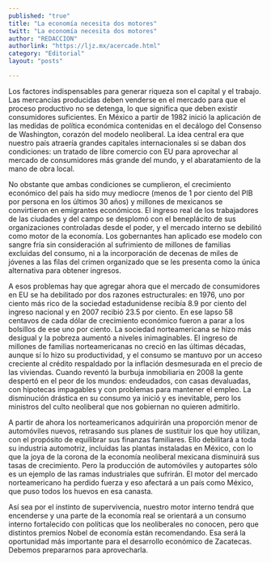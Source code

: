 ```yaml
---
published: "true"
title: "La economía necesita dos motores"
twitt: "La economía necesita dos motores"
author: "REDACCION"
authorlink: "https://ljz.mx/acercade.html"
category: "Editorial"
layout: "posts"

---
```



  Los factores indispensables para generar riqueza son el capital y el trabajo. Las mercancías producidas deben venderse en el mercado para que el proceso productivo no se detenga, lo que significa que deben existir consumidores suficientes. En México a partir de 1982 inició la aplicación de las medidas de política económica contenidas en el decálogo del Consenso de Washington, corazón del modelo neoliberal. La idea central era que nuestro país atraería grandes capitales internacionales si se daban dos condiciones: un tratado de libre comercio con EU para aprovechar al mercado de consumidores más grande del mundo, y el abaratamiento de la mano de obra local.



  No obstante que ambas condiciones se cumplieron, el crecimiento económico del país ha sido muy mediocre (menos de 1 por ciento del PIB por persona en los últimos 30 años) y millones de mexicanos se convirtieron en emigrantes económicos. El ingreso real de los trabajadores de las ciudades y del campo se desplomó con el beneplácito de sus organizaciones controladas desde el poder, y el mercado interno se debilitó como motor de la economía. Los gobernantes han aplicado ese modelo con sangre fría sin consideración al sufrimiento de millones de familias excluidas del consumo, ni a la incorporación de decenas de miles de jóvenes a las filas del crimen organizado que se les presenta como la única alternativa para obtener ingresos.



  A esos problemas hay que agregar ahora que el mercado de consumidores en EU se ha debilitado por dos razones estructurales: en 1976, uno por ciento más rico de la sociedad estadunidense recibía 8.9 por ciento del ingreso nacional y en 2007 recibió 23.5 por ciento. En ese lapso 58 centavos de cada dólar de crecimiento económico fueron a parar a los bolsillos de ese uno por ciento. La sociedad norteamericana se hizo más desigual y la pobreza aumentó a niveles inimaginables. El ingreso de millones de familias norteamericanas no creció en las últimas décadas, aunque sí lo hizo su productividad, y el consumo se mantuvo por un acceso creciente al crédito respaldado por la inflación desmesurada en el precio de las viviendas. Cuando reventó la burbuja inmobiliaria en 2008 la gente despertó en el peor de los mundos: endeudados, con casas devaluadas, con hipotecas impagables y con problemas para mantener el empleo. La disminución drástica en su consumo ya inició y es inevitable, pero los ministros del culto neoliberal que nos gobiernan no quieren admitirlo.



  A partir de ahora los norteamericanos adquirirán una proporción menor de automóviles nuevos, retrasando sus planes de sustituir los que hoy utilizan, con el propósito de equilibrar sus finanzas familiares. Ello debilitará a toda su industria automotriz, incluidas las plantas instaladas en México, con lo que la joya de la corona de la economía neoliberal mexicana disminuirá sus tasas de crecimiento. Pero la producción de automóviles y autopartes sólo es un ejemplo de las ramas industriales que sufrirán. El motor del mercado norteamericano ha perdido fuerza y eso afectará a un país como México, que puso todos los huevos en esa canasta.



  Así sea por el instinto de supervivencia, nuestro motor interno tendrá que encenderse y una parte de la economía real se orientará a un consumo interno fortalecido con políticas que los neoliberales no conocen, pero que distintos premios Nobel de economía están recomendando. Esa será la oportunidad más importante para el desarrollo económico de Zacatecas. Debemos prepararnos para aprovecharla.

